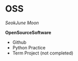 # OSS

*SeokJune Moon*

**OpenSourceSoftware**

* Github
* Python Practice
* Term Project (not completed)